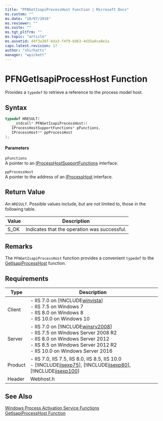 ```yaml
---
title: "PFNGetIsapiProcessHost Function | Microsoft Docs"
ms.custom: ""
ms.date: "10/07/2016"
ms.reviewer: ""
ms.suite: ""
ms.tgt_pltfrm: ""
ms.topic: "article"
ms.assetid: d4f3a36f-6da3-f4f9-6d63-4d35a8ca8e1a
caps.latest.revision: 17
author: "shirhatti"
manager: "wpickett"
---
```

# PFNGetIsapiProcessHost Function
Provides a `typedef` to retrieve a reference to the process model host.  
  
## Syntax  
  
```cpp  
typedef HRESULT(  
   __stdcall* PFNGetIsapiProcessHost)(  
   IProcessHostSupportFunctions* pFunctions,  
   IProcessHost** ppProcessHost  
);  
```  
  
#### Parameters  
 `pFunctions`  
 A pointer to an [IProcessHostSupportFunctions](../../web-development-reference\native-code-api-reference/iprocesshostsupportfunctions-interface.md) interface.  
  
 `ppProcessHost`  
 A pointer to the address of an [IProcessHost](../../web-development-reference\native-code-api-reference/iprocesshost-interface.md) interface.  
  
## Return Value  
 An `HRESULT`. Possible values include, but are not limited to, those in the following table.  
  
|Value|Description|  
|-----------|-----------------|  
|S_OK|Indicates that the operation was successful.|  
  
## Remarks  
 The `PFNGetIsapiProcessHost` function provides a convenient `typedef` to the [GetIsapiProcessHost](../../web-development-reference\native-code-api-reference/getisapiprocesshost-function.md) function.  
  
## Requirements  
  
|Type|Description|  
|----------|-----------------|  
|Client|-   IIS 7.0 on [!INCLUDE[winvista](../../wmi-provider/includes/winvista-md.md)]<br />-   IIS 7.5 on Windows 7<br />-   IIS 8.0 on Windows 8<br />-   IIS 10.0 on Windows 10|  
|Server|-   IIS 7.0 on [!INCLUDE[winsrv2008](../../wmi-provider/includes/winsrv2008-md.md)]<br />-   IIS 7.5 on Windows Server 2008 R2<br />-   IIS 8.0 on Windows Server 2012<br />-   IIS 8.5 on Windows Server 2012 R2<br />-   IIS 10.0 on Windows Server 2016|  
|Product|-   IIS 7.0, IIS 7.5, IIS 8.0, IIS 8.5, IIS 10.0<br />-   [!INCLUDE[iisexp75](../../web-development-reference/native-code-api-reference/includes/iisexp75-md.md)], [!INCLUDE[iisexp80](../../web-development-reference/native-code-api-reference/includes/iisexp80-md.md)], [!INCLUDE[iisexp100](../../web-development-reference/native-code-api-reference/includes/iisexp100-md.md)]|  
|Header|Webhost.h|  
  
## See Also  
 [Windows Process Activation Service Functions](../../web-development-reference\native-code-api-reference/windows-process-activation-service-functions.md)   
 [GetIsapiProcessHost Function](../../web-development-reference\native-code-api-reference/getisapiprocesshost-function.md)